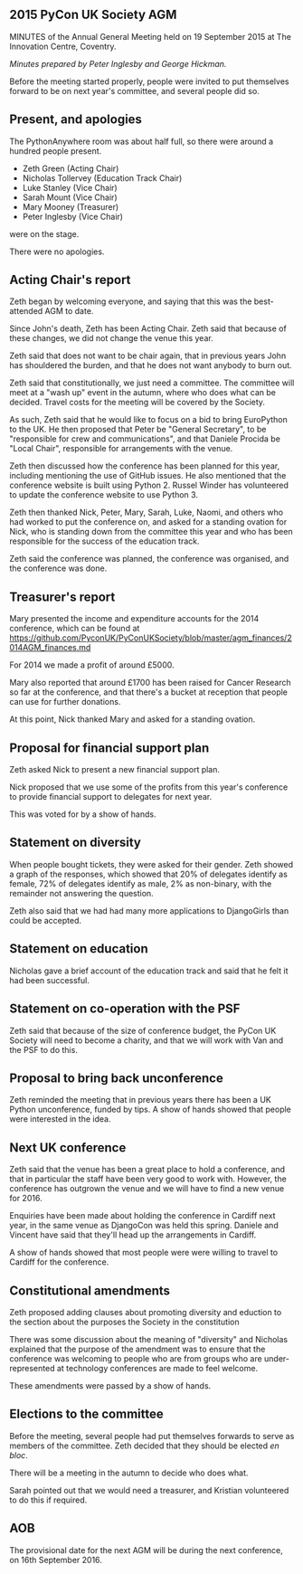 ## 2015 PyCon UK Society AGM

MINUTES of the Annual General Meeting held on 19 September 2015 at The Innovation Centre, Coventry.

*Minutes prepared by Peter Inglesby and George Hickman.*

Before the meeting started properly, people were invited to put themselves forward to be on next year's committee, and several people did so.

## Present, and apologies

The PythonAnywhere room was about half full, so there were around a hundred people present.

 * Zeth Green (Acting Chair)
 * Nicholas Tollervey (Education Track Chair)
 * Luke Stanley (Vice Chair)
 * Sarah Mount (Vice Chair)
 * Mary Mooney (Treasurer)
 * Peter Inglesby (Vice Chair)

were on the stage.

There were no apologies.

## Acting Chair's report

Zeth began by welcoming everyone, and saying that this was the best-attended AGM to date.

Since John's death, Zeth has been Acting Chair.
Zeth said that because of these changes, we did not change the venue this year.

Zeth said that does not want to be chair again, that in previous years John has shouldered the burden, and that he does not want anybody to burn out.

Zeth said that constitutionally, we just need a committee.
The committee will meet at a "wash up" event in the autumn, where who does what can be decided.
Travel costs for the meeting will be covered by the Society.

As such, Zeth said that he would like to focus on a bid to bring EuroPython to the UK.
He then proposed that Peter be "General Secretary", to be "responsible for crew and communications", and that Daniele Procida be "Local Chair", responsible for arrangements with the venue.

Zeth then discussed how the conference has been planned for this year, including mentioning the use of GitHub issues.
He also mentioned that the conference website is built using Python 2.
Russel Winder has volunteered to update the conference website to use Python 3.

Zeth then thanked Nick, Peter, Mary, Sarah, Luke, Naomi, and others who had worked to put the conference on, and asked for a standing ovation for Nick, who is standing down from the committee this year and who has been responsible for the success of the education track.

Zeth said the conference was planned, the conference was organised, and the conference was done.

## Treasurer's report

Mary presented the income and expenditure accounts for the 2014 conference, which can be found at https://github.com/PyconUK/PyConUKSociety/blob/master/agm_finances/2014AGM_finances.md

For 2014 we made a profit of around £5000.

Mary also reported that around £1700 has been raised for Cancer Research so far at the conference, and that there's a bucket at reception that people can use for further donations.

At this point, Nick thanked Mary and asked for a standing ovation.

## Proposal for financial support plan

Zeth asked Nick to present a new financial support plan.

Nick proposed that we use some of the profits from this year's conference to provide financial support to delegates for next year.

This was voted for by a show of hands.

## Statement on diversity

When people bought tickets, they were asked for their gender.
Zeth showed a graph of the responses, which showed that 20% of delegates identify as female, 72% of delegates identify as male, 2% as non-binary, with the remainder not answering the question.

Zeth also said that we had had many more applications to DjangoGirls than could be accepted.

## Statement on education

Nicholas gave a brief account of the education track and said that he felt it had been successful.

## Statement on co-operation with the PSF

Zeth said that because of the size of conference budget, the PyCon UK Society will need to become a charity, and that we will work with Van and the PSF to do this.

## Proposal to bring back unconference

Zeth reminded the meeting that in previous years there has been a UK Python unconference, funded by tips.
A show of hands showed that people were interested in the idea.

## Next UK conference

Zeth said that the venue has been a great place to hold a conference, and that in particular the staff have been very good to work with.
However, the conference has outgrown the venue and we will have to find a new venue for 2016.

Enquiries have been made about holding the conference in Cardiff next year, in the same venue as DjangoCon was held this spring.
Daniele and Vincent have said that they'll head up the arrangements in Cardiff.

A show of hands showed that most people were were willing to travel to Cardiff for the conference.

## Constitutional amendments

Zeth proposed adding clauses about promoting diversity and eduction to the section about the purposes the Society in the constitution

There was some discussion about the meaning of "diversity" and Nicholas explained that the purpose of the amendment was to ensure that the conference was welcoming to people who are from groups who are under-represented at technology conferences are made to feel welcome.

These amendments were passed by a show of hands.

## Elections to the committee

Before the meeting, several people had put themselves forwards to serve as members of the committee.
Zeth decided that they should be elected *en bloc*.

There will be a meeting in the autumn to decide who does what.

Sarah pointed out that we would need a treasurer, and Kristian volunteered to do this if required.

## AOB

The provisional date for the next AGM will be during the next conference, on 16th September 2016.
